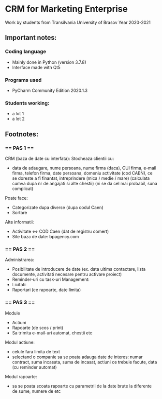 CRM for Marketing Enterprise
==========================================

Work by students from Transilvania University of Brasov 
Year 2020-2021

## Important notes:
### Coding language
 - Mainly done in Python (version 3.7.8)
 - Interface made with Qt5
 
### Programs used
 - PyCharm Community Edition 2020.1.3
 
### Students working:
 - a lot 1
 - a lot 2
 
## Footnotes:

### == PAS 1 ==

CRM (baza de date cu interfata):
Stocheaza clientii cu:
 - data de adaugare, nume persoana, nume firma (daca), CUI firma, e-mail firma, telefon firma, date persoana, domeniu activitate (cod CAEN), ce se doreste a fi finantat, intreprindere (mica / medie / mare) (calculata cumva dupa nr de angajati si alte chestii) (ni se da cel mai probabil, suna complicat)

Poate face:
 - Categorizate dupa diverse (dupa codul Caen)
 - Sortare

Alte informatii:
 - Activitate <=> COD Caen (dat de registru comert)
 - Site baza de date: bpagency.com

### == PAS 2 ==

Administrarea:
 - Posibilitate de introducere de date (ex. data ultima contactare, lista documente, activitati necesare pentru activare proiect)
 - Reminder-uri cu task-uri
Management:
 - Licitatii
 - Raportari (ce rapoarte, date limita)

### == PAS 3 ==

Module
 - Actiuni
 - Rapoarte (de scos / print)
 - Sa trimita e-mail-uri automat, chestii etc

Modul actiune:
 - celule fara limita de text
 - selectand o companie sa se poata adauga date de interes: numar contract, suma incasata, suma de incasat, actiuni ce trebuie facute, data (cu reminder automat)

Modul rapoarte:
 - sa se poata scoata rapoarte cu parametrii de la date brute la diferente de sume, numere de etc
